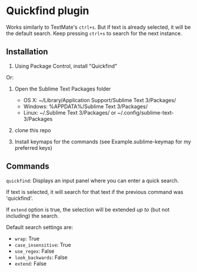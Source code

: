 Quickfind plugin
================

Works similarly to TextMate's `ctrl+s`.  But if text is already selected, it will be the default search.  Keep pressing `ctrl+s` to search for the next instance.

Installation
------------

1. Using Package Control, install "Quickfind"

Or:

1. Open the Sublime Text Packages folder
    - OS X: ~/Library/Application Support/Sublime Text 3/Packages/
    - Windows: %APPDATA%/Sublime Text 3/Packages/
    - Linux: ~/.Sublime Text 3/Packages/ or ~/.config/sublime-text-3/Packages

2. clone this repo
3. Install keymaps for the commands (see Example.sublime-keymap for my preferred keys)

Commands
--------

`quickfind`: Displays an input panel where you can enter a quick search.

If text is selected, it will search for that text if the previous command was 'quickfind'.

If `extend` option is true, the selection will be extended *up to* (but not including) the search.

Default search settings are:

* `wrap`: True
* `case_insensitive`: True
* `use_regex`: False
* `look_backwards`: False
* `extend`: False
